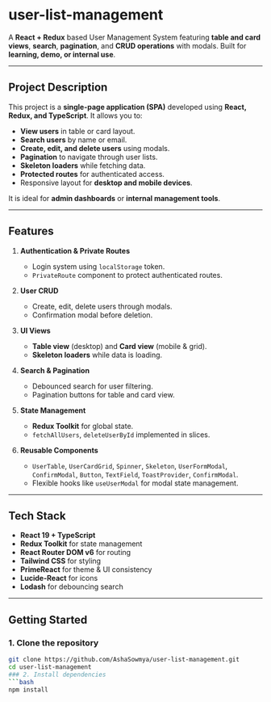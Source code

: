 # user-list-management

A **React + Redux** based User Management System featuring **table and card views**, **search**, **pagination**, and **CRUD operations** with modals. Built for **learning, demo, or internal use**.

---

##  Project Description

This project is a **single-page application (SPA)** developed using **React, Redux, and TypeScript**. It allows you to:

- **View users** in table or card layout.
- **Search users** by name or email.
- **Create, edit, and delete users** using modals.
- **Pagination** to navigate through user lists.
- **Skeleton loaders** while fetching data.
- **Protected routes** for authenticated access.
- Responsive layout for **desktop and mobile devices**.

It is ideal for **admin dashboards** or **internal management tools**.

---

##  Features

1. **Authentication & Private Routes**  
   - Login system using `localStorage` token.  
   - `PrivateRoute` component to protect authenticated routes.

2. **User CRUD**  
   - Create, edit, delete users through modals.  
   - Confirmation modal before deletion.  

3. **UI Views**  
   - **Table view** (desktop) and **Card view** (mobile & grid).  
   - **Skeleton loaders** while data is loading.  

4. **Search & Pagination**  
   - Debounced search for user filtering.  
   - Pagination buttons for table and card view.

5. **State Management**  
   - **Redux Toolkit** for global state.  
   - `fetchAllUsers`, `deleteUserById` implemented in slices.

6. **Reusable Components**  
   - `UserTable`, `UserCardGrid`, `Spinner`, `Skeleton`, `UserFormModal`, `ConfirmModal`, `Button`, `TextField`, `ToastProvider`, `ConfirmModal`.  
   - Flexible hooks like `useUserModal` for modal state management.

---

##  Tech Stack

- **React 19 + TypeScript**  
- **Redux Toolkit** for state management  
- **React Router DOM v6** for routing  
- **Tailwind CSS** for styling  
- **PrimeReact** for theme & UI consistency  
- **Lucide-React** for icons  
- **Lodash** for debouncing search  

---

##  Getting Started

### 1. Clone the repository
```bash
git clone https://github.com/AshaSowmya/user-list-management.git
cd user-list-management
### 2. Install dependencies
```bash
npm install
```


